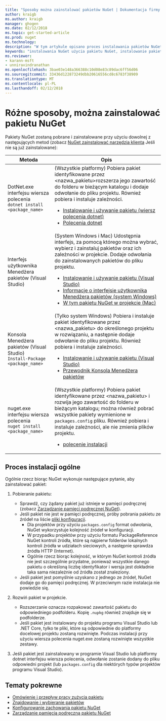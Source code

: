 ```yaml
---
title: "Sposoby można zainstalować pakietów NuGet | Dokumentacja firmy Microsoft"
author: kraigb
ms.author: kraigb
manager: ghogen
ms.date: 02/12/2018
ms.topic: get-started-article
ms.prod: nuget
ms.technology: 
description: "W tym artykule opisano proces instalowania pakietów NuGet do projektu, w tym, co się dzieje na dysku oraz pliki dotyczy projektu."
keywords: "instalowania NuGet użycia pakietu NuGet, instalowanie pakietów NuGet, odwołania do pakietu NuGet"
ms.reviewer:
- karann-msft
- unniravindranathan
ms.openlocfilehash: 3bae03e148a366388c10d08e83c89dac6ff56d06
ms.sourcegitcommit: 33436d122873249dbb20616556cd8c6783f38909
ms.translationtype: MT
ms.contentlocale: pl-PL
ms.lasthandoff: 02/12/2018
---
```

# <a name="different-ways-to-install-a-nuget-package"></a>Różne sposoby, można zainstalować pakietu NuGet

Pakiety NuGet zostaną pobrane i zainstalowane przy użyciu dowolnej z następujących metod (zobacz [NuGet zainstalować narzędzia klienta](../install-nuget-client-tools.md) Jeśli nie są już zainstalowane):

| Metoda | Opis |
| --- | --- |
| DotNet.exe interfejsu wiersza polecenia<br/>`dotnet install <package_name>` | (Wszystkie platformy) Pobiera pakiet identyfikowane przez \<nazwa_pakietu\>rozszerza jego zawartość do folderu w bieżącym katalogu i dodaje odwołanie do pliku projektu. Również pobiera i instaluje zależności.<ul><li>[Instalowanie i używanie pakietu (wiersz polecenia dotnet)](../quickstart/install-and-use-a-package-using-the-dotnet-cli.md)</li><li>[Polecenia dotnet](../tools/dotnet-commands.md)</li></ul> |
| Interfejs użytkownika Menedżera pakietów (Visual Studio) | (System Windows i Mac) Udostępnia interfejs, za pomocą którego można wybrać, wybierz i zainstaluj pakietów oraz ich zależności w projekcie. Dodaje odwołania do zainstalowanych pakietów do pliku projektu.<ul><li>[Instalowanie i używanie pakietu (Visual Studio)](../quickstart/install-and-use-a-package-in-visual-studio.md)</li><li>[Informacje o interfejsie użytkownika Menedżera pakietów (system Windows)](../tools/package-manager-ui.md)</li><li>[W tym pakietu NuGet w projekcie (Mac)](/visualstudio/mac/nuget-walkthrough)</li></ul> |
| Konsola Menedżera pakietów (Visual Studio)<br/>`Install-Package <package_name>` | (Tylko system Windows) Pobiera i instaluje pakiet identyfikowane przez \<nazwa_pakietu\> do określonego projektu w rozwiązaniu, a następnie dodaje odwołanie do pliku projektu. Również pobiera i instaluje zależności.<ul><li>[Instalowanie i używanie pakietu (Visual Studio)](../quickstart/install-and-use-a-package-in-visual-studio.md)</li><li>[Przewodnik Konsola Menedżera pakietów](../tools/package-manager-console.md)</li></ul> |
| nuget.exe interfejsu wiersza polecenia<br/>`nuget install <package_name>` | (Wszystkie platformy) Pobiera pakiet identyfikowane przez \<nazwa_pakietu\> i rozwija jego zawartość do folderu w bieżącym katalogu; można również pobrać wszystkie pakiety wymienione w `packages.config` pliku. Również pobiera i instaluje zależności, ale nie zmienia plików projektu.<ul><li>[polecenie instalacji](../tools/cli-ref-install.md)</li></ul> |

## <a name="general-install-process"></a>Proces instalacji ogólne

Ogólnie rzecz biorąc NuGet wykonuje następujące pytanie, aby zainstalować pakiet:

1. Pobieranie pakietu:
    - Sprawdź, czy żądany pakiet już istnieje w pamięci podręcznej (zobacz [Zarządzanie pamięci podręcznej NuGet](managing-the-nuget-cache.md)).
    - Jeśli pakiet nie jest w pamięci podręcznej, próby pobrania pakietu ze źródeł na liście [pliki konfiguracji](Configuring-NuGet-Behavior.md).
      - Dla projektów przy użyciu `packages.config` format odwołania, NuGet wykorzystuje kolejność źródeł w konfiguracji.
      - W przypadku projektów przy użyciu formatu PackageReference NuGet kontroli źródła, które są najpierw folderów lokalnych kontroli źródła w udziałach sieciowych, a następnie sprawdza źródła HTTP (Internet).
      - Ogólnie rzecz biorąc kolejność, w którym NuGet kontroli źródła nie jest szczególnie przydatne, ponieważ wszystkie danego pakietu o określoną liczbę identyfikator i wersja jest dokładnie taka sama niezależnie od źródła został znaleziony.
    - Jeśli pakiet jest pomyślnie uzyskano z jednego ze źródeł, NuGet dodaje go do pamięci podręcznej. W przeciwnym razie instalacja nie powiedzie się.

1. Rozwiń pakiet w projekcie.
    - Rozszerzanie oznacza rozpakować zawartość pakietu do odpowiedniego podfolderu. Kopię `.nupkg` również znajduje się w podfolderze.
    - Jeśli pakiet jest instalowany do projektu programu Visual Studio lub .NET Core, tylko te pliki, które są odpowiednie do platformy docelowej projektu zostaną rozwinięte. Podczas instalacji przy użyciu wiersza polecenia nuget.exe zostaną rozwinięte wszystkie zestawy.

1. Jeśli pakiet jest zainstalowany w programie Visual Studio lub platformy dotnet interfejsu wiersza polecenia, odwołanie zostanie dodany do pliku odpowiedni projekt (lub `packages.config` dla niektórych typów projektów programu Visual Studio).

## <a name="related-topics"></a>Tematy pokrewne

- [Omówienie i przepływ pracy zużycia pakietu](../consume-packages/overview-and-workflow.md)
- [Znajdowanie i wybieranie pakietów](../consume-packages/finding-and-choosing-packages.md)
- [Konfigurowanie zachowania pakietu NuGet](../consume-packages/configuring-nuget-behavior.md)
- [Zarządzanie pamięcią podręczną pakietu NuGet](managing-the-nuget-cache.md)
